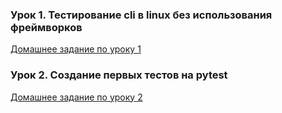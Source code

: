 ### Урок 1. Тестирование cli в linux без использования фреймворков 

[Домашнее задание по уроку 1](lesson1/README.md)

### Урок 2. Создание первых тестов на pytest

[Домашнее задание по уроку 2](lesson2/README.md)